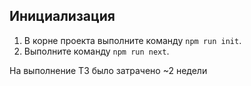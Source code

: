 ## Инициализация

1. В корне проекта выполните команду `npm run init`.
2. Выполните команду `npm run next`.

На выполнение ТЗ было затрачено ~2 недели
